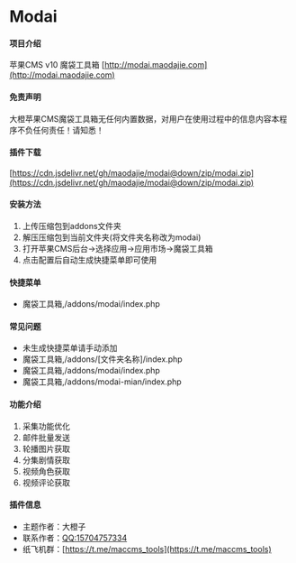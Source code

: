 # Modai

#### 项目介绍
苹果CMS v10 魔袋工具箱 [http://modai.maodajie.com](http://modai.maodajie.com)

#### 免责声明
大橙苹果CMS魔袋工具箱无任何内置数据，对用户在使用过程中的信息内容本程序不负任何责任！请知悉！

#### 插件下载
[https://cdn.jsdelivr.net/gh/maodajie/modai@down/zip/modai.zip](https://cdn.jsdelivr.net/gh/maodajie/modai@down/zip/modai.zip)

#### 安装方法
1. 上传压缩包到addons文件夹
2. 解压压缩包到当前文件夹(将文件夹名称改为modai)
3. 打开苹果CMS后台->选择应用->应用市场->魔袋工具箱
4. 点击配置后自动生成快捷菜单即可使用

#### 快捷菜单
 - 魔袋工具箱,/addons/modai/index.php

#### 常见问题
 - 未生成快捷菜单请手动添加
 - 魔袋工具箱,/addons/[文件夹名称]/index.php
 - 魔袋工具箱,/addons/modai/index.php
 - 魔袋工具箱,/addons/modai-mian/index.php

#### 功能介绍
1. 采集功能优化
2. 邮件批量发送
3. 轮播图片获取
4. 分集剧情获取
5. 视频角色获取
6. 视频评论获取

#### 插件信息
- 主题作者：大橙子
- 联系作者：[QQ:15704757334](http://wpa.qq.com/msgrd?v=3&uin=1570457334&site=qq&menu=yes)
- 纸飞机群：[https://t.me/maccms_tools](https://t.me/maccms_tools)
